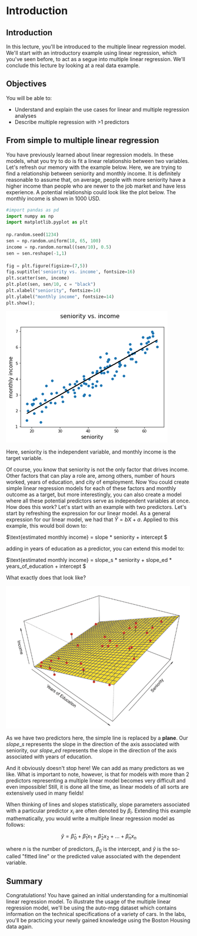 
# Introduction

## Introduction
In this lecture, you'll be introduced to the multiple linear regression model. We'll start with an introductory example using linear regression, which you've seen before, to act as a segue into multiple linear regression. We'll conclude this lecture by looking at a real data example.

## Objectives
You will be able to:
* Understand and explain the use cases for linear and multiple regression analyses
* Describe multiple regression with >1 predictors

## From simple to multiple linear regression

You have previously learned about linear regression models. In these models, what you try to do is fit a linear relationshio between two variables. Let's refresh our memory with the example below. Here, we are trying to find a relationship between seniority and monthly income. It is definitely reasonable to assume that, on average, people with more seniority have a higher income than people who are newer to the job market and have less experience. A potential relationship could look like the plot below. The monthly income is shown in 1000 USD.


```python
#import pandas as pd
import numpy as np
import matplotlib.pyplot as plt

np.random.seed(1234)
sen = np.random.uniform(18, 65, 100)
income = np.random.normal((sen/10), 0.5)
sen = sen.reshape(-1,1)

fig = plt.figure(figsize=(7,5))
fig.suptitle('seniority vs. income', fontsize=16)
plt.scatter(sen, income)
plt.plot(sen, sen/10, c = "black")
plt.xlabel("seniority", fontsize=14)
plt.ylabel("monthly income", fontsize=14)
plt.show();
```


![png](index_files/index_5_0.png)


Here, seniority is the independent variable, and monthly income is the target variable.

Of course, you know that seniority is not the only factor that drives income. Other factors that can play a role are, among others, number of hours worked, years of education, and city of employment. Now You could create simple linear regression models for each of these factors and monthly outcome as a target, but more interestingly, you can also create a model where all these potential predictors serve as independent variables at once. How does this work? Let's start with an example with two predictors. Let's start by refreshing the expression for our linear model. As a general expression for our linear model, we had that $\hat Y = bX + a$. Applied to this example, this would boil down to:

$\text{estimated monthly income} = slope * seniority + intercept $


adding in years of education as a predictor, you can extend this model to:

$\text{estimated monthly income} = slope\_s * seniority + slope\_ed * years\_of\_education  + intercept $

What exactly does that look like?

<img src="multiple_reg.png" alt="Drawing" style="width: 500px;"/>

As we have two predictors here, the simple line is replaced by a **plane**. Our $slope\_s$ represents the slope in the direction of the axis associated with seniority, our $slope\_ed$ represents the slope in the direction of the axis associated with years of education. 

And it obviously doesn't stop here! We can add as many predictors as we like. What is important to note, however, is that for models with more than 2 predictors representing a multiple linear model becomes very difficult and even impossible! Still, it is done all the time, as linear models of all sorts are extensively used in many fields!

When thinking of lines and slopes statistically, slope parameters associated with a particular predictor $x_i$ are often denoted by $\beta_i$. Extending this example mathematically, you would write a multiple linear regression model as follows:

$$ \hat y = \hat\beta_0 + \hat\beta_1 x_1 + \hat\beta_2 x_2 +\ldots + \hat\beta_n x_n $$ 

where $n$ is the number of predictors, $\beta_0$ is the intercept, and $\hat y$ is the so-called "fitted line" or the predicted value associated with the dependent variable.


## Summary

Congratulations! You have gained an initial understanding for a multinomial linear regression model. To illustrate the usage of the multiple linear regression model, we'll be using the auto-mpg dataset which contains information on the technical specifications of a variety of cars. In the labs, you'll be practicing your newly gained knowledge using the Boston Housing data again.
